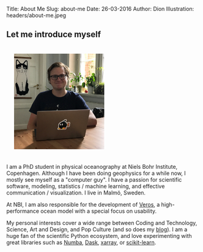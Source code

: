 Title: About Me
Slug: about-me
Date: 26-03-2016
Author: Dion
Illustration: headers/about-me.jpeg

## Let me introduce myself
<img class="img-circle pull-right" style="margin: 20px; max-height: 250px;" src="images/dion.jpg" alt="That's me!">

I am a PhD student in physical oceanography at Niels Bohr Institute, Copenhagen. Although I have been doing geophysics for a while now, I mostly see myself as a "computer guy". I have a passion for scientific software, modeling, statistics / machine learning, and effective communication / visualization. I live in Malmö, Sweden.

At NBI, I am also responsible for the development of [Veros](#code-projects), a high-performance ocean model with a special focus on usability.

My personal interests cover a wide range between Coding and Technology, Science, Art and Design, and Pop Culture (and so does my [blog](/blog)). I am a huge fan of the scientific Python ecosystem, and love experimenting with great libraries such as [Numba](http://numba.pydata.org/), [Dask](https://dask.org/), [xarray](http://xarray.pydata.org/en/stable/), or [scikit-learn](https://scikit-learn.org/stable/).
<div class="clearfix"></div>
